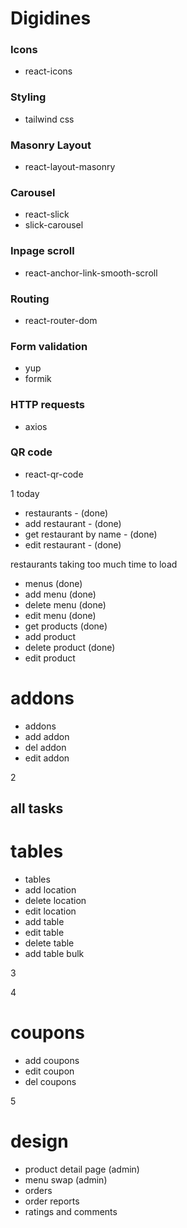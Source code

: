 # Digidines

### Icons
- react-icons

### Styling
- tailwind css

### Masonry Layout 
- react-layout-masonry

### Carousel
- react-slick
- slick-carousel

### Inpage scroll
- react-anchor-link-smooth-scroll

### Routing
- react-router-dom

### Form validation
- yup
- formik

### HTTP requests
- axios

### QR code 
- react-qr-code

    
1
today
- restaurants - (done)
- add restaurant - (done)
- get restaurant by name - (done)
- edit restaurant - (done)

restaurants taking too much time to load

- menus (done)
- add menu (done)
- delete menu (done)
- edit menu (done)
- get products (done)
- add product 
- delete product (done)
- edit product

# addons
- addons
- add addon
- del addon
- edit addon

2
## all tasks
# tables
- tables
- add location
- delete location
- edit location
- add table
- edit table
- delete table
- add table bulk

3

4
# coupons
- add coupons
- edit coupon
- del coupons

5
# design
- product detail page (admin)
- menu swap (admin)
- orders
- order reports
- ratings and comments
